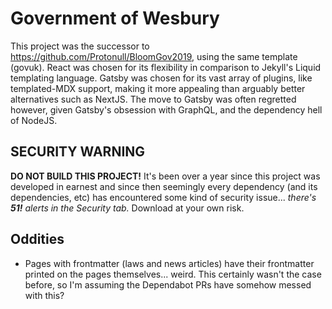 # Government of Wesbury

This project was the successor to https://github.com/Protonull/BloomGov2019, using the same template (govuk). React was chosen for its flexibility in comparison to Jekyll's Liquid templating language. Gatsby was chosen for its vast array of plugins, like templated-MDX support, making it more appealing than arguably better alternatives such as NextJS. The move to Gatsby was often regretted however, given Gatsby's obsession with GraphQL, and the dependency hell of NodeJS.

## SECURITY WARNING

**DO NOT BUILD THIS PROJECT!** It's been over a year since this project was developed in earnest and since then seemingly every dependency (and its dependencies, etc) has encountered some kind of security issue... *there's **51!** alerts in the Security tab.* Download at your own risk.

## Oddities

- Pages with frontmatter (laws and news articles) have their frontmatter printed on the pages themselves... weird. This certainly wasn't the case before, so I'm assuming the Dependabot PRs have somehow messed with this?